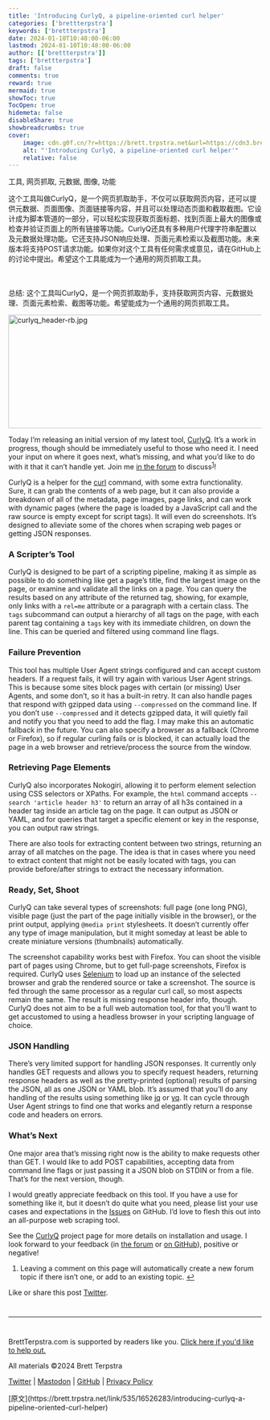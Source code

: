 ```yaml
---
title: 'Introducing CurlyQ, a pipeline-oriented curl helper'
categories: ['brettterpstra']
keywords: ['brettterpstra']
date: 2024-01-10T10:48:00-06:00
lastmod: 2024-01-10T10:48:00-06:00
author: [['brettterpstra']]
tags: ['brettterpstra']
draft: false 
comments: true
reward: true 
mermaid: true 
showToc: true 
TocOpen: true 
hidemeta: false 
disableShare: true 
showbreadcrumbs: true 
cover:
    image: cdn.g0f.cn/?r=https://brett.trpstra.net&url=https://cdn3.brettterpstra.com/uploads/2024/01/curlyq_header-rb.jpg
    alt: "'Introducing CurlyQ, a pipeline-oriented curl helper'"
    relative: false
---
```


<div>

<div> 工具, 网页抓取, 元数据, 图像, 功能

这个工具叫做CurlyQ，是一个网页抓取助手，不仅可以获取网页内容，还可以提供元数据、页面图像、页面链接等内容，并且可以处理动态页面和截取截图。它设计成为脚本管道的一部分，可以轻松实现获取页面标题、找到页面上最大的图像或检查并验证页面上的所有链接等功能。CurlyQ还具有多种用户代理字符串配置以及元数据处理功能。它还支持JSON响应处理、页面元素检索以及截图功能。未来版本将支持POST请求功能。如果你对这个工具有任何需求或意见，请在GitHub上的讨论中提出。希望这个工具能成为一个通用的网页抓取工具。

<br/><br/>总结: 这个工具叫CurlyQ，是一个网页抓取助手，支持获取网页内容、元数据处理、页面元素检索、截图等功能。希望能成为一个通用的网页抓取工具。 <div>
<noscript class="loading-lazy">
<source media="(max-width: 640px)"/>
<source type="image/webp"/>
<source/>
<img alt="curlyq_header-rb.jpg" class="aligncenter" height="226" src="cdn.g0f.cn/?r=https://brett.trpstra.net&url=https://cdn3.brettterpstra.com/uploads/2024/01/curlyq_header-rb.jpg" title="curlyq_header-rb.jpg" width="800"/>
</noscript>
<p>Today I’m releasing an initial version of my latest tool, <a href="https://brettterpstra.com/projects/curlyq">CurlyQ</a>. It’s a work in progress, though should be immediately useful to those who need it. I need your input on where it goes next, what’s missing, and what you’d like to do with it that it can’t handle yet. Join me <a href="https://forum.brettterpstra.com">in the forum</a> to discuss<sup id="fnref:comment"><a class="footnote" href="https://brettterpstra.com#fn:comment" rel="footnote">1</a></sup>!</p>
<p>CurlyQ is a helper for the <a href="https://www.man7.org/linux/man-pages/man1/curl.1.html">curl</a> command, with some extra functionality. Sure, it can grab the contents of a web page, but it can also provide a breakdown of all of the metadata, page images, page links, and can work with dynamic pages (where the page is loaded by a JavaScript call and the raw source is empty except for script tags). It will even do screenshots. It’s designed to alleviate some of the chores when scraping web pages or getting JSON responses.</p>
<!--more-->
<h3 id="a-scripters-tool">A Scripter’s Tool</h3>
<p>CurlyQ is designed to be part of a scripting pipeline, making it as simple as possible to do something like get a page’s title, find the largest image on the page, or examine and validate all the links on a page. You can query the results based on any attribute of the returned tag, showing, for example, only links with a <code class="language-plaintext highlighter-rouge">rel=me</code> attribute or a paragraph with a certain class. The <code class="language-plaintext highlighter-rouge">tags</code> subcommand can output a hierarchy of all tags on the page, with each parent tag containing a <code class="language-plaintext highlighter-rouge">tags</code> key with its immediate children, on down the line. This can be queried and filtered using command line flags.</p>
<h3 id="failure-prevention">Failure Prevention</h3>
<p>This tool has multiple User Agent strings configured and can accept custom headers. If a request fails, it will try again with various User Agent strings. This is because some sites block pages with certain (or missing) User Agents, and some don’t, so it has a built-in retry. It can also handle pages that respond with gzipped data using <code class="language-plaintext highlighter-rouge">--compressed</code> on the command line. If you don’t use <code class="language-plaintext highlighter-rouge">--compressed</code> and it detects gzipped data, it will quietly fail and notify you that you need to add the flag. I may make this an automatic fallback in the future. You can also specify a browser as a fallback (Chrome or Firefox), so if regular curling fails or is blocked, it can actually load the page in a web browser and retrieve/process the source from the window.</p>
<h3 id="retrieving-page-elements">Retrieving Page Elements</h3>
<p>CurlyQ also incorporates Nokogiri, allowing it to perform element selection using CSS selectors or XPaths. For example, the <code class="language-plaintext highlighter-rouge">html</code> command accepts <code class="language-plaintext highlighter-rouge">--search 'article header h3'</code> to return an array of all h3s contained in a header tag inside an article tag on the page. It can output as JSON or YAML, and for queries that target a specific element or key in the response, you can output raw strings.</p>
<p>There are also tools for extracting content between two strings, returning an array of all matches on the page. The idea is that in cases where you need to extract content that might not be easily located with tags, you can provide before/after strings to extract the necessary information.</p>
<h3 id="ready-set-shoot">Ready, Set, Shoot</h3>
<p>CurlyQ can take several types of screenshots: full page (one long PNG), visible page (just the part of the page initially visible in the browser), or the print output, applying <code class="language-plaintext highlighter-rouge">@media print</code> stylesheets. It doesn’t currently offer any type of image manipulation, but it might someday at least be able to create miniature versions (thumbnails) automatically.</p>
<p>The screenshot capability works best with Firefox. You can shoot the visible part of pages using Chrome, but to get full-page screenshots, Firefox is required. CurlyQ uses <a href="https://www.selenium.dev/" title="Selenium">Selenium</a> to load up an instance of the selected browser and grab the rendered source or take a screenshot. The source is fed through the same processor as a regular curl call, so most aspects remain the same. The result is missing response header info, though. CurlyQ does not aim to be a full web automation tool, for that you’ll want to get accustomed to using a headless browser in your scripting language of choice.</p>
<h3 id="json-handling">JSON Handling</h3>
<p>There’s very limited support for handling JSON responses. It currently only handles GET requests and allows you to specify request headers, returning response headers as well as the pretty-printed (optional) results of parsing the JSON, all as one JSON or YAML blob. It’s assumed that you’ll do any handling of the results using something like <a href="https://github.com/jqlang/jq">jq</a> or <a href="https://github.com/mikefarah/yq">yq</a>. It can cycle through User Agent strings to find one that works and elegantly return a response code and headers on errors.</p>
<h3 id="whats-next">What’s Next</h3>
<p>One major area that’s missing right now is the ability to make requests other than GET. I would like to add POST capabilities, accepting data from command line flags or just passing it a JSON blob on STDIN or from a file. That’s for the next version, though.</p>
<p>I would greatly appreciate feedback on this tool. If you have a use for something like it, but it doesn’t do quite what you need, please list your use cases and expectations in the <a href="https://github.com/ttscoff/curlyq/issues">Issues</a> on GitHub. I’d love to flesh this out into an all-purpose web scraping tool.</p>
<p>See the <a href="https://brettterpstra.com/projects/curlyq">CurlyQ</a> project page for more details on installation and usage. I look forward to your feedback (in <a href="https://forum.brettterpstra.com">the forum</a> or <a href="https://github.com/ttscoff/curlyq/issues">on GitHub</a>), positive or negative!</p>
<div class="footnotes">
<ol>
<li id="fn:comment">
<p>Leaving a comment on this page will automatically create a new forum topic if there isn’t one, or add to an existing topic. <a class="reversefootnote" href="https://brettterpstra.com#fnref:comment">↩</a></p>
</li>
</ol>
</div>
<p>Like or share this post <a class="twitter" href="https://twitter.com/intent/tweet?original_referer=https%3A%2F%2Fbrettterpstra.com%2F2024%2F01%2F10%2Fintroducing-curlyq-a-pipeline-oriented-curl-helper%2F&amp;text=Introducing+CurlyQ%2C+a+pipeline-oriented+curl+helper&amp;url=https%3A%2F%2Fbrettterpstra.com%2F2024%2F01%2F10%2Fintroducing-curlyq-a-pipeline-oriented-curl-helper%2F&amp;via=ttscoff" rel="nofollow" target="_blank" title="Tweet this post">Twitter</a>.</p>
<hr style="margin: 40px 0;"/>
<p>BrettTerpstra.com is supported by readers like you. <a href="https://brettterpstra.com/support/">Click here if you'd like to help out.</a></p>
<p class="copyright">All materials ©2024 Brett Terpstra</p>
<p><a href="https://twitter.com/ttscoff" rel="me">Twitter</a> | <a href="https://nojack.easydns.ca/@ttscoff" rel="me">Mastodon</a> | <a href="https://github.com/ttscoff">GitHub</a> | <a href="https://brettterpstra.com/legal/privacy.html">Privacy Policy</a></p><img height="1" src="cdn.g0f.cn/?r=https://brett.trpstra.net&url=https://brett.trpstra.net/link/535/16526283.gif" width="1"/>
</div></div>
</div>

<div>
[原文](https://brett.trpstra.net/link/535/16526283/introducing-curlyq-a-pipeline-oriented-curl-helper)
</div>

